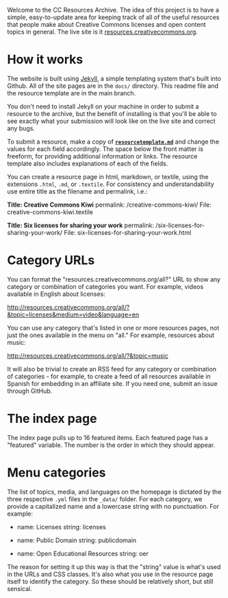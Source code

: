 Welcome to the CC Resources Archive. The idea of this project is to have a simple, easy-to-update area for keeping track of all of the useful resources that people make about Creative Commons licenses and open content topics in general. The live site is it [resources.creativecommons.org](https://resources.creativecommons.org/).

How it works
===================

The website is built using [Jekyll](http://jekyllrb.com/docs/home/
), a simple templating system that's built into Github. All of the site pages are in the `docs/` directory. This readme file and the resource template are in the main branch.

You don't need to install Jekyll on your machine in order to submit a resource to the archive, but the benefit of installing is that you'll be able to see exactly what your submission will look like on the live site and correct any bugs.

To submit a resource, make a copy of **[`resourcetemplate.md`](https://github.com/creativecommons/cc-resource-archive/blob/main/resourcetemplate.md)** and change the values for each field accordingly. The space below the front matter is freeform, for providing additional information or links. The resource template also includes explanations of each of the fields.

You can create a resource page in html, markdown, or textile, using the extensions `.html`, `.md`, or `.textile`. For consistency and understandability use entire title as the filename and permalink, i.e.:

**Title: Creative Commons Kiwi**
permalink: /creative-commons-kiwi/
File: creative-commons-kiwi.textile

**Title: Six licenses for sharing your work**
permalink: /six-licenses-for-sharing-your-work/
File: six-licenses-for-sharing-your-work.html


Category URLs
===================

You can format the "resources.creativecommons.org/all?" URL to show any category or combination of categories you want. For example, videos available in English about licenses:

http://resources.creativecommons.org/all/?&topic=licenses&medium=video&language=en

You can use any category that's listed in one or more resources pages, not just the ones available in the menu on "all." For example, resources about music:

http://resources.creativecommons.org/all/?&topic=music

It will also be trivial to create an RSS feed for any category or combination of categories - for example, to create a feed of all resources available in Spanish for embedding in an affiliate site. If you need one, submit an issue through GitHub.


The index page
===================

The index page pulls up to 16 featured items. Each featured page has a "featured" variable. The number is the order in which they should appear.


Menu categories
===================

The list of topics, media, and languages on the homepage is dictated by the three respective `.yml` files in the `_data/` folder. For each category, we provide a capitalized name and a lowercase string with no punctuation. For example:

- name: Licenses
  string: licenses
  
- name: Public Domain
  string: publicdomain
  
- name: Open Educational Resources
  string: oer
  
The reason for setting it up this way is that the "string" value is what's used in the URLs and CSS classes. It's also what you use in the resource page itself to identify the category. So these should be relatively short, but still sensical.
